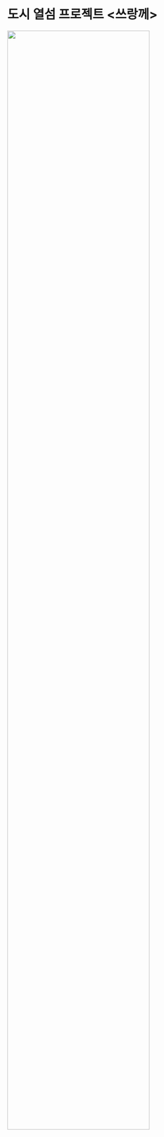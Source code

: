 # 도시 열섬 프로젝트 <쓰랑께>
<img width="80%" src="https://github.com/young219257/HeatIsland_mobileAPP/assets/138704514/4bd7a4ec-0b1c-40da-bd00-00400f97f392
"/>
